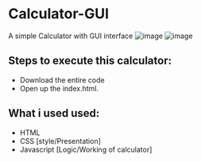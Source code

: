 # Calculator-GUI
A simple Calculator with GUI interface
![image](https://user-images.githubusercontent.com/73062879/148670424-7718097d-7d94-4364-87dd-e8a60f1b1660.png)
![image](https://user-images.githubusercontent.com/73062879/148670437-a7481807-8b1b-4c48-a2f6-aa30caadc7ff.png)

## Steps to execute this calculator:
- Download the entire code 
- Open up the index.html.

## What i used used: 
- HTML
- CSS [style/Presentation]
- Javascript [Logic/Working of calculator]
